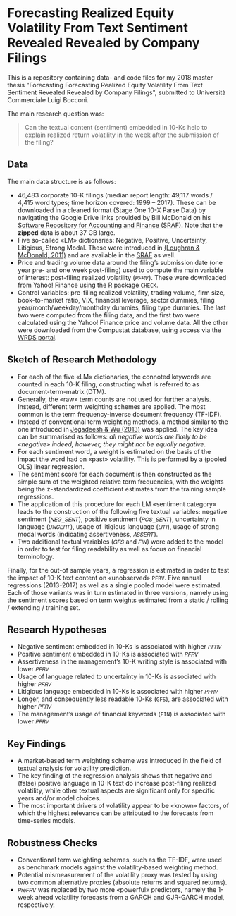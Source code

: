 # Forecasting  Realized Equity Volatility From Text Sentiment Revealed Revealed by Company Filings

This is a repository containing data- and code files for my 2018 master thesis "Forecasting Forecasting Realized Equity Volatility From Text Sentiment Revealed Revealed by Company Filings", submitted to Università Commerciale Luigi Bocconi. 

The main research question was:

> Can the textual content (sentiment) embedded in 10-Ks help to explain realized return volatility in the week after the submission of the filing?


## Data

The main data structure is as follows:

* 46,483 corporate 10-K filings (median report length: 49,117 words / 4,415 word types; time horizon covered: 1999 – 2017). These can be downloaded in a cleaned format (Stage One 10-X Parse Data) by navigating the Google Drive links provided by Bill McDonald on his [Software Repository for Accounting and Finance (SRAF)](https://sraf.nd.edu/data/stage-one-10-x-parse-data/). Note that the **zipped** data is about 37 GB large.
* Five so-called «LM» dictionaries: Negative, Positive, Uncertainty, Litigious, Strong Modal. These were introduced in [(Loughran & McDonald, 2011)](https://papers.ssrn.com/sol3/papers.cfm?abstract_id=1331573) and are available in the [SRAF](https://sraf.nd.edu/textual-analysis/resources/#Master%20Dictionary) as well.
* Price and trading volume data around the filing’s submission date (one year pre- and one week post-filing) used to compute the main variable of interest: post-filing realized volatility (`𝑃𝐹𝑅𝑉`). These were downloaded from Yahoo! Finance using the R package `CHECK`.
* Control variables: pre-filing realized volatility, trading volume, firm size, book-to-market ratio, VIX, financial leverage, sector dummies, filing year/month/weekday/monthday dummies, filing type dummies. The last two were computed from the filing data, and the first two were calculated using the Yahoo! Finance price and volume data. All the other were downloaded from the Compustat database, using access via the [WRDS portal](https://wrds-www.wharton.upenn.edu/). 


## Sketch of Research Methodology

* For each of the five «LM» dictionaries, the connoted keywords are counted in each 10-K filing, constructing what is referred to as document-term-matrix (DTM).
* Generally, the «raw» term counts are not used for further analysis. Instead, different term weighting schemes are applied. The most common is the term frequency-inverse document frequency (TF-IDF). 
* Instead of conventional term weighting methods, a method similar to the one introduced in [Jegadeesh & Wu (2013)](https://papers.ssrn.com/sol3/papers.cfm?abstract_id=1787273) was applied. The key idea can be summarised as follows: *all negative words are likely to be «negative» indeed, however, they might not be equally negative*.
* For each sentiment word, a weight is estimated on the basis of the impact the word had on «past» volatility. This is performed by a (pooled OLS) linear regression.
* The sentiment score for each document is then constructed as the simple sum of the weighted relative term frequencies, with the weights being the z-standardized coefficient estimates from the training sample regressions. 
* The application of this procedure for each LM «sentiment category» leads to the construction of the following five textual variables: negative sentiment (`𝑁𝐸𝐺_𝑆𝐸𝑁𝑇`), positive sentiment (`𝑃𝑂𝑆_𝑆𝐸𝑁𝑇`), uncertainty in language (`𝑈𝑁𝐶𝐸𝑅𝑇`), usage of litigious language (`𝐿𝐼𝑇𝐼`), usage of strong modal words (indicating assertiveness, `𝐴𝑆𝑆𝐸𝑅𝑇`).
* Two additional textual variables (`𝐺𝐹𝑆` and `𝐹𝐼𝑁`) were added to the model in order to test for filing readability as well as focus on financial terminology.

Finally, for the out-of sample years, a regression is estimated in order to test the impact of 10-K text content on «unobserved» `PFRV`. Five annual regressions (2013-2017) as well as a single pooled model were estimated. Each of those variants was in turn estimated in three versions, namely using the sentiment scores based on term weights estimated from a static / rolling / extending / training set.


## Research Hypotheses

* Negative sentiment embedded in 10-Ks is associated with higher `𝑃𝐹𝑅𝑉`
* Positive sentiment embedded in 10-Ks is associated with `𝑃𝐹𝑅𝑉`
* Assertiveness in the management’s 10-K writing style is associated with lower `𝑃𝐹𝑅𝑉`
* Usage of language related to uncertainty in 10-Ks is associated with higher `𝑃𝐹𝑅𝑉`
* Litigious language embedded in 10-Ks is associated with higher `𝑃𝐹𝑅𝑉`
* Longer, and consequently less readable 10-Ks (`GFS`), are associated with higher `𝑃𝐹𝑅𝑉`
* The management’s usage of financial keywords (`FIN`) is associated with lower `𝑃𝐹𝑅𝑉`


## Key Findings

* A market-based term weighting scheme was introduced in the field of textual analysis for volatility prediction.
* The key finding of the regression analysis shows that negative and (false) positive language in 10-K text do increase post-filing realized volatility, while other textual aspects are significant only for specific years and/or model choices.
* The most important drivers of volatility appear to be «known» factors, of which the highest relevance can be attributed to the forecasts from time-series models.


## Robustness Checks

* Conventional term weighting schemes, such as the TF-IDF, were used as benchmark models against the volatility-based weighting method.
* Potential mismeasurement of the volatility proxy was tested by using two common alternative proxies (absolute returns and squared returns).
* `𝑃𝑟𝑒𝐹𝑅𝑉` was replaced by two more «powerful» predictors, namely the 1-week ahead volatility forecasts from a GARCH and GJR-GARCH model, respectively. 
